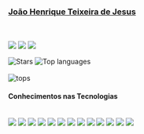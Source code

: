 
### <div class="badge-base LI-profile-badge" data-locale="pt_BR" data-size="medium" data-theme="dark" data-type="VERTICAL" data-vanity="joão-henrique-teixeira-de-jesus-87302816a" data-version="v1"><a class="badge-base__link LI-simple-link" href="https://br.linkedin.com/in/jo%C3%A3o-henrique-teixeira-de-jesus-87302816a?trk=profile-badge">João Henrique Teixeira de Jesus</a></div>
              
\
\
<a href="https://www.linkedin.com/in/jo%C3%A3o-henrique-teixeira-de-jesus-87302816a/"><img src="https://img.shields.io/badge/LinkedIn-0077B5?style=for-the-badge&logo=linkedin&logoColor=white"/></a>
<a href="mailto:joaohenriquetdj@gmail.com"><img src="https://img.shields.io/badge/Gmail-D14836?style=for-the-badge&logo=gmail&logoColor=white"/></a>
<a href="https://api.whatsapp.com/send?phone=+5517996558594"><img src="https://img.shields.io/badge/WhatsApp-25D366?style=for-the-badge&logo=whatsapp&logoColor=white"/></a>

![Stars](https://github-readme-stats.vercel.app/api?username=joaoh4547&show_icons=true&theme=dracula)
![Top languages](https://github-readme-stats.vercel.app/api/top-langs/?username=joaoh4547&layout=compact&theme=dracula)
\
\
![tops](https://github-profile-trophy.vercel.app/?username=joaoh4547)




#### Conhecimentos nas Tecnologias

\
![](https://img.shields.io/badge/.NET-5C2D91?style=for-the-badge&logo=.net&logoColor=white)
![](https://img.shields.io/badge/HTML5-E34F26?style=for-the-badge&logo=html5&logoColor=white)
![](https://img.shields.io/badge/CSS3-1572B6?style=for-the-badge&logo=css3&logoColor=white)
![](https://img.shields.io/badge/Sass-CC6699?style=for-the-badge&logo=sass&logoColor=white)
![](https://img.shields.io/badge/C%23-239120?style=for-the-badge&logo=c-sharp&logoColor=white)
![](https://img.shields.io/badge/Python-3776AB?style=for-the-badge&logo=python&logoColor=white)
![](https://img.shields.io/badge/JavaScript-F7DF1E?style=for-the-badge&logo=javascript&logoColor=black)
![](https://img.shields.io/badge/Node.js-43853D?style=for-the-badge&logo=node.js&logoColor=white)
![](https://img.shields.io/badge/TypeScript-007ACC?style=for-the-badge&logo=typescript&logoColor=white)
![](https://img.shields.io/badge/Java-ED8B00?style=for-the-badge&logo=openjdk&logoColor=white)
![](https://img.shields.io/badge/React-20232A?style=for-the-badge&logo=react&logoColor=61DAFB)
![](https://img.shields.io/badge/React_Native-20232A?style=for-the-badge&logo=react&logoColor=61DAFB)
![](https://img.shields.io/badge/PostgreSQL-316192?style=for-the-badge&logo=postgresql&logoColor=white)
